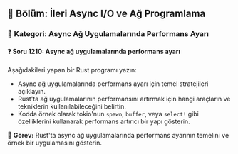 ## 📘 Bölüm: İleri Async I/O ve Ağ Programlama  
### 🔹 Kategori: Async Ağ Uygulamalarında Performans Ayarı  
#### ❓ Soru 1210: Async ağ uygulamalarında performans ayarı

Aşağıdakileri yapan bir Rust programı yazın:

- Async ağ uygulamalarında performans ayarı için temel stratejileri açıklayın.
- Rust'ta ağ uygulamalarının performansını artırmak için hangi araçların ve tekniklerin kullanılabileceğini belirtin.
- Kodda örnek olarak tokio'nun `spawn`, `buffer`, veya `select!` gibi özelliklerini kullanarak performans artırıcı bir yapı gösterin.

🔧 **Görev:** Rust'ta async ağ uygulamalarında performans ayarının temelini ve örnek bir uygulamasını gösterin.
